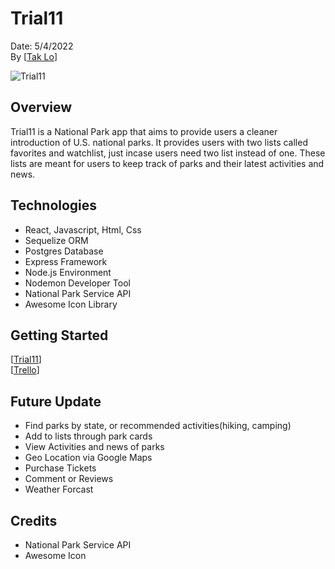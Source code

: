 # Trial11

Date: 5/4/2022   
By [[Tak Lo](https://linkedin.com/in/takkwanlo)]

![Trial11](Trial11.png)

## Overview
Trial11 is a National Park app that aims to provide users a cleaner introduction of U.S. national parks. It provides users with two lists called favorites and watchlist, just incase users need two list instead of one. These lists are meant for users to keep track of parks and their latest activities and news. 



## Technologies
- React, Javascript, Html, Css
- Sequelize ORM
- Postgres Database
- Express Framework
- Node.js Environment
- Nodemon Developer Tool
- National Park Service API
- Awesome Icon Library


## Getting Started
[[Trial11](https://trialeleven.herokuapp.com/)]   
[[Trello](https://trello.com/b/rpCtxubn/trial11)]

## Future Update
- Find parks by state, or recommended activities(hiking, camping)
- Add to lists through park cards
- View Activities and news of parks
- Geo Location via Google Maps
- Purchase Tickets
- Comment or Reviews
- Weather Forcast




## Credits
- National Park Service API
- Awesome Icon